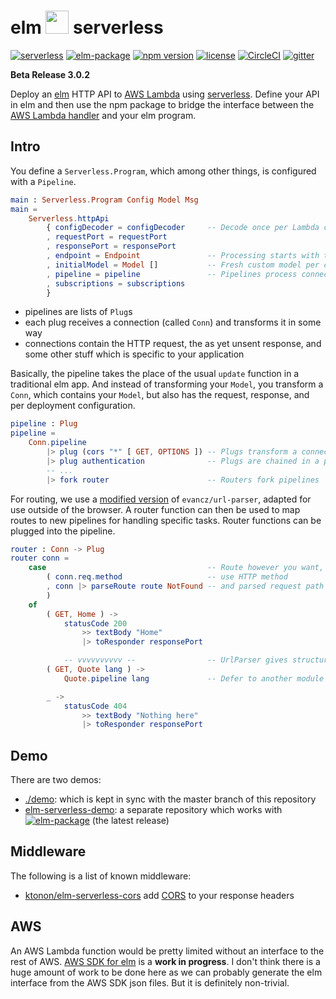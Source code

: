 # elm <img src="https://raw.githubusercontent.com/ktonon/elm-serverless/master/es-logo-small.png" width="37"> serverless

[![serverless](http://public.serverless.com/badges/v3.svg)](http://www.serverless.com)
[![elm-package](https://img.shields.io/badge/elm-3.0.2-blue.svg)](http://package.elm-lang.org/packages/ktonon/elm-serverless/latest)
[![npm version](https://img.shields.io/npm/v/elm-serverless.svg)](https://www.npmjs.com/package/elm-serverless)
[![license](https://img.shields.io/github/license/mashape/apistatus.svg)](https://github.com/ktonon/elm-serverless/blob/master/LICENSE.txt)
[![CircleCI](https://img.shields.io/circleci/project/github/ktonon/elm-serverless.svg)](https://circleci.com/gh/ktonon/elm-serverless)
[![gitter](https://img.shields.io/gitter/room/elm-serverless/Lobby.svg)](https://gitter.im/elm-serverless/Lobby)

__Beta Release 3.0.2__

Deploy an [elm][] HTTP API to [AWS Lambda][] using [serverless][]. Define your API in elm and then use the npm package to bridge the interface between the [AWS Lambda handler][] and your elm program.


## Intro
You define a `Serverless.Program`, which among other things, is configured with a `Pipeline`.

```elm
main : Serverless.Program Config Model Msg
main =
    Serverless.httpApi
        { configDecoder = configDecoder     -- Decode once per Lambda container
        , requestPort = requestPort
        , responsePort = responsePort
        , endpoint = Endpoint               -- Processing starts with this msg
        , initialModel = Model []           -- Fresh custom model per connection
        , pipeline = pipeline               -- Pipelines process connections
        , subscriptions = subscriptions
        }

```

* pipelines are lists of `Plug`s
* each plug receives a connection (called `Conn`) and transforms it in some way
* connections contain the HTTP request, the as yet unsent response, and some other stuff which is specific to your application

Basically, the pipeline takes the place of the usual `update` function in a traditional elm app. And instead of transforming your `Model`, you transform a `Conn`, which contains your `Model`, but also has the request, response, and per deployment configuration.

```elm
pipeline : Plug
pipeline =
    Conn.pipeline
        |> plug (cors "*" [ GET, OPTIONS ]) -- Plugs transform a connection
        |> plug authentication              -- Plugs are chained in a pipeline
        -- ...
        |> fork router                      -- Routers fork pipelines

```

For routing, we use a [modified version](http://package.elm-lang.org/packages/ktonon/url-parser/latest/) of `evancz/url-parser`, adapted for use outside of the browser. A router function can then be used to map routes to new pipelines for handling specific tasks. Router functions can be plugged into the pipeline.

```elm
router : Conn -> Plug
router conn =
    case                                    -- Route however you want, here we
        ( conn.req.method                   -- use HTTP method
        , conn |> parseRoute route NotFound -- and parsed request path
        )
    of
        ( GET, Home ) ->
            statusCode 200
                >> textBody "Home"
                |> toResponder responsePort

            -- vvvvvvvvvv --                -- UrlParser gives structured routes
        ( GET, Quote lang ) ->
            Quote.pipeline lang             -- Defer to another module

        _ ->
            statusCode 404
                >> textBody "Nothing here"
                |> toResponder responsePort
```

## Demo

There are two demos:

* [./demo][]: which is kept in sync with the master branch of this repository
* [elm-serverless-demo][]: a separate repository which works with [![elm-package](https://img.shields.io/badge/elm--serverless-3.0.2-blue.svg)](http://package.elm-lang.org/packages/ktonon/elm-serverless/latest) (the latest release)

## Middleware

The following is a list of known middleware:

* [ktonon/elm-serverless-cors][] add [CORS][] to your response headers

## AWS

An AWS Lambda function would be pretty limited without an interface to the rest of AWS. [AWS SDK for elm][] is a __work in progress__. I don't think there is a huge amount of work to be done here as we can probably generate the elm interface from the AWS SDK json files. But it is definitely non-trivial.

[http://localhost:8000]:http://localhost:8000
[AWS Lambda]:https://aws.amazon.com/lambda
[AWS Lambda handler]:http://docs.aws.amazon.com/lambda/latest/dg/nodejs-prog-model-handler.html
[AWS SDK for elm]:https://github.com/ktonon/aws-sdk-elm
[CORS]:https://en.wikipedia.org/wiki/Cross-origin_resource_sharing
[./demo]:https://github.com/ktonon/elm-serverless/blob/master/demo
[elm-serverless]:https://www.npmjs.com/package/elm-serverless
[elm-serverless-demo]:https://github.com/ktonon/elm-serverless-demo
[elm-webpack-loader]:https://github.com/elm-community/elm-webpack-loader
[elm]:http://elm-lang.org/
[evanc/url-parser]:http://package.elm-lang.org/packages/evancz/url-parser/latest
[gitter]:https://gitter.im/elm-serverless/Lobby
[JWT]:https://jwt.io/
[ktonon/elm-serverless]:http://package.elm-lang.org/packages/ktonon/elm-serverless/latest
[ktonon/elm-serverless-cors]:https://github.com/ktonon/elm-serverless-cors
[serverless-webpack]:https://github.com/elastic-coders/serverless-webpack
[serverless]:https://github.com/serverless/serverless
[webpack]:https://webpack.github.io/
